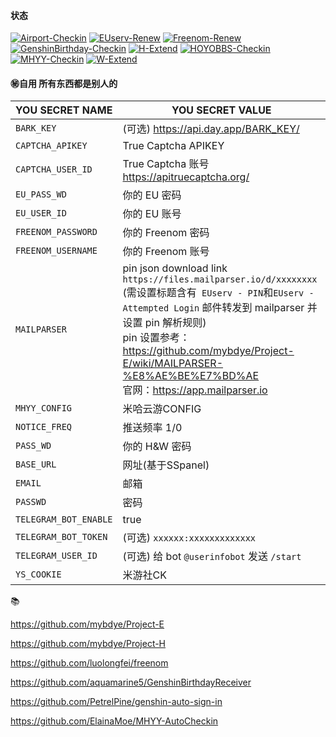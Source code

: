 #### 状态
[![Airport-Checkin](https://github.com/e5u/MyActions/actions/workflows/main-Airport.yml/badge.svg)](https://github.com/e5u/MyActions/actions/workflows/main-Airport.yml)
[![EUserv-Renew](https://github.com/e5u/MyActions/actions/workflows/main-e.yml/badge.svg)](https://github.com/e5u/MyActions/actions/workflows/main-e.yml)
[![Freenom-Renew](https://github.com/e5u/MyActions/actions/workflows/main-Freenom.yml/badge.svg)](https://github.com/e5u/MyActions/actions/workflows/main-Freenom.yml)
[![GenshinBirthday-Checkin](https://github.com/e5u/MyActions/actions/workflows/main-GenshinBirthday.yml/badge.svg)](https://github.com/e5u/MyActions/actions/workflows/main-GenshinBirthday.yml)
[![H-Extend](https://github.com/e5u/MyActions/actions/workflows/main-h.yml/badge.svg)](https://github.com/e5u/MyActions/actions/workflows/main-h.yml)
[![HOYOBBS-Checkin](https://github.com/e5u/MyActions/actions/workflows/main-HOYOBBS.yml/badge.svg)](https://github.com/e5u/MyActions/actions/workflows/main-HOYOBBS.yml)
[![MHYY-Checkin](https://github.com/e5u/MyActions/actions/workflows/main-MHYY.yml/badge.svg)](https://github.com/e5u/MyActions/actions/workflows/main-MHYY.yml)
[![W-Extend](https://github.com/e5u/MyActions/actions/workflows/main-w.yml/badge.svg)](https://github.com/e5u/MyActions/actions/workflows/main-w.yml)


#### ㊙️自用 所有东西都是别人的

|YOU SECRET NAME|YOU SECRET VALUE|
|-----|-----|
|`BARK_KEY`|(可选) https://api.day.app/BARK_KEY/|
|`CAPTCHA_APIKEY`| True Captcha APIKEY                                                                                         |
|`CAPTCHA_USER_ID`| True Captcha 账号 https://apitruecaptcha.org/                                                                 |
|`EU_PASS_WD`| 你的 EU 密码  
|`EU_USER_ID`| 你的 EU 账号                                                                                                    |
|`FREENOM_PASSWORD`|你的 Freenom 密码
|`FREENOM_USERNAME`|你的 Freenom 账号
|`MAILPARSER`| pin json download link `https://files.mailparser.io/d/xxxxxxxx`<br/>(需设置标题含有` EUserv - PIN`和`EUserv - Attempted Login` 邮件转发到 mailparser 并设置 pin 解析规则)<br/> pin 设置参考：https://github.com/mybdye/Project-E/wiki/MAILPARSER-%E8%AE%BE%E7%BD%AE <br/>官网：https://app.mailparser.io |
|`MHYY_CONFIG`| 米哈云游CONFIG
|`NOTICE_FREQ`| 推送频率 1/0
|`PASS_WD`|你的 H&W 密码|
|`BASE_URL`| 网址(基于SSpanel)                        |
|`EMAIL`| 邮箱                                |
|`PASSWD`| 密码                                                                 |
|`TELEGRAM_BOT_ENABLE`| true
|`TELEGRAM_BOT_TOKEN`|(可选) `xxxxxx:xxxxxxxxxxxxx`|
|`TELEGRAM_USER_ID`|(可选) 给 bot `@userinfobot` 发送 `/start`|
|`YS_COOKIE`|米游社CK |

📚

https://github.com/mybdye/Project-E

https://github.com/mybdye/Project-H

https://github.com/luolongfei/freenom

https://github.com/aquamarine5/GenshinBirthdayReceiver

https://github.com/PetrelPine/genshin-auto-sign-in

https://github.com/ElainaMoe/MHYY-AutoCheckin
